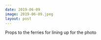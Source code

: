 ```yaml
---
date: 2019-06-09
image: 2019-06-09.jpeg
layout: post
---
```


Props to the ferries for lining up for the photo

